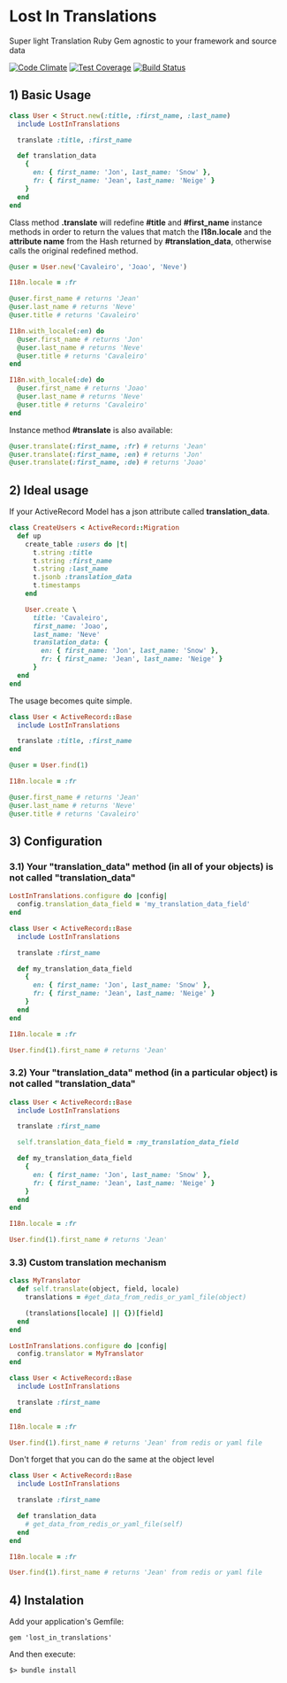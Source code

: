 # Lost In Translations
Super light Translation Ruby Gem agnostic to your framework and source data

[![Code Climate](https://codeclimate.com/github/Streetbees/lost_in_translations/badges/gpa.svg)](https://codeclimate.com/github/Streetbees/lost_in_translations)
[![Test Coverage](https://codeclimate.com/github/Streetbees/lost_in_translations/badges/coverage.svg)](https://codeclimate.com/github/Streetbees/lost_in_translations/coverage)
[![Build Status](https://travis-ci.org/Streetbees/lost_in_translations.svg?branch=master)](https://travis-ci.org/Streetbees/lost_in_translations)

## 1) Basic Usage
```ruby
class User < Struct.new(:title, :first_name, :last_name)
  include LostInTranslations

  translate :title, :first_name

  def translation_data
    {
      en: { first_name: 'Jon', last_name: 'Snow' },
      fr: { first_name: 'Jean', last_name: 'Neige' }
    }
  end
end
```
Class method **.translate** will redefine **#title** and **#first_name** instance methods in order to return the values that match the **I18n.locale** and the **attribute name** from the Hash returned by **#translation_data**, otherwise calls the original redefined method.

```ruby
@user = User.new('Cavaleiro', 'Joao', 'Neve')

I18n.locale = :fr

@user.first_name # returns 'Jean'
@user.last_name # returns 'Neve'
@user.title # returns 'Cavaleiro'

I18n.with_locale(:en) do
  @user.first_name # returns 'Jon'
  @user.last_name # returns 'Neve'
  @user.title # returns 'Cavaleiro'
end

I18n.with_locale(:de) do
  @user.first_name # returns 'Joao'
  @user.last_name # returns 'Neve'
  @user.title # returns 'Cavaleiro'
end
```

Instance method **#translate** is also available:
```ruby
@user.translate(:first_name, :fr) # returns 'Jean'
@user.translate(:first_name, :en) # returns 'Jon'
@user.translate(:first_name, :de) # returns 'Joao'
```

## 2) Ideal usage
If your ActiveRecord Model has a json attribute called **translation_data**.
```ruby
class CreateUsers < ActiveRecord::Migration
  def up
    create_table :users do |t|
      t.string :title
      t.string :first_name
      t.string :last_name
      t.jsonb :translation_data
      t.timestamps
    end

    User.create \
      title: 'Cavaleiro',
      first_name: 'Joao',
      last_name: 'Neve'
      translation_data: {
        en: { first_name: 'Jon', last_name: 'Snow' },
        fr: { first_name: 'Jean', last_name: 'Neige' }
      }
  end
end
```

The usage becomes quite simple.
```ruby
class User < ActiveRecord::Base
  include LostInTranslations

  translate :title, :first_name
end

@user = User.find(1)

I18n.locale = :fr

@user.first_name # returns 'Jean'
@user.last_name # returns 'Neve'
@user.title # returns 'Cavaleiro'
```

## 3) Configuration

### 3.1) Your "translation_data" method (in all of your objects) is not called "translation_data"
```ruby
LostInTranslations.configure do |config|
  config.translation_data_field = 'my_translation_data_field'
end
```

```ruby
class User < ActiveRecord::Base
  include LostInTranslations

  translate :first_name

  def my_translation_data_field
    {
      en: { first_name: 'Jon', last_name: 'Snow' },
      fr: { first_name: 'Jean', last_name: 'Neige' }
    }
  end
end

I18n.locale = :fr

User.find(1).first_name # returns 'Jean'
```

### 3.2) Your "translation_data" method (in a particular object) is not called "translation_data"
```ruby
class User < ActiveRecord::Base
  include LostInTranslations

  translate :first_name

  self.translation_data_field = :my_translation_data_field

  def my_translation_data_field
    {
      en: { first_name: 'Jon', last_name: 'Snow' },
      fr: { first_name: 'Jean', last_name: 'Neige' }
    }
  end
end

I18n.locale = :fr

User.find(1).first_name # returns 'Jean'
```

### 3.3) Custom translation mechanism
```ruby
class MyTranslator
  def self.translate(object, field, locale)
    translations = #get_data_from_redis_or_yaml_file(object)

    (translations[locale] || {})[field]
  end
end
```

```ruby
LostInTranslations.configure do |config|
  config.translator = MyTranslator
end
```

```ruby
class User < ActiveRecord::Base
  include LostInTranslations

  translate :first_name
end

I18n.locale = :fr

User.find(1).first_name # returns 'Jean' from redis or yaml file
```

Don't forget that you can do the same at the object level
```ruby
class User < ActiveRecord::Base
  include LostInTranslations

  translate :first_name

  def translation_data
    # get_data_from_redis_or_yaml_file(self)
  end
end

I18n.locale = :fr

User.find(1).first_name # returns 'Jean' from redis or yaml file
```

## 4) Instalation

Add your application's Gemfile:
```
gem 'lost_in_translations'
```

And then execute:

```
$> bundle install
```

